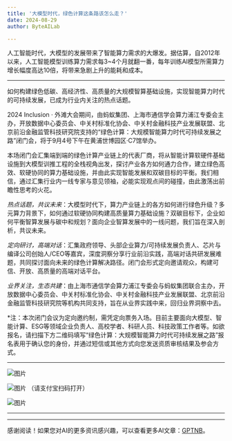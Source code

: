 ```yaml
---
title: '大模型时代，绿色计算这条路该怎么走？'
date: 2024-08-29
author: ByteAILab

---
```


人工智能时代，大模型的发展带来了智能算力需求的大爆发。据估算，自2012年以来，人工智能模型训练算力需求每3~4个月就翻一番，每年训练AI模型所需算力增长幅度高达10倍，将带来急剧上升的能耗和成本。

---
如何构建绿色低碳、高经济性、高质量的大规模智算基础设施，实现智能算力时代的可持续发展，已成为行业内关注的热点话题。

2024 Inclusion · 外滩大会期间，由蚂蚁集团、上海市通信学会算力浦江专委会主办，开放数据中心委员会、中关村标准化协会、中关村金融科技产业发展联盟、北京前沿金融监管科技研究院支持的“绿色计算：大规模智能算力时代可持续发展之路”闭门会，将于9月4号下午在黄浦世博园区·C7馆举办。

本场闭门会汇集端到端的绿色计算产业链上的代表厂商，将从智能计算软硬件基础设施到大模型训推工程的全栈视角出发，探讨产业各方如何通力合作，建立绿色高效、软硬协同的算力基础设施，并由此实现智能发展和双碳目标的平衡。我们相信，通过汇集行业内一线专家与意见领袖，必能实现观点间的碰撞，由此激荡出前瞻性思考的火花。

*热点话题，共议未来*：大模型时代下，算力产业链上的各方如何进行绿色升级？多元算力背景下，如何通过软硬协同构建高质量算力基础设施？双碳目标下，企业如何平衡智算发展与碳中和规划？面向企业智算发展中的一线问题，我们旨在深入剖析，共议未来。

*定向研讨，高端对话*：汇集政府领导、头部企业算力/可持续发展负责人、芯片与编译公司创始人/CEO等嘉宾，深度洞察分享行业前沿实践，高端对话共研发展难题，共同探讨面向未来的绿色计算解决路径。闭门会形式定向邀请观众，构建可信、开放、高质量的高端对话平台。

*业界关注，生态共建*：由上海市通信学会算力浦江专委会与蚂蚁集团联合主办，开放数据中心委员会、中关村标准化协会、中关村金融科技产业发展联盟、北京前沿金融监管科技研究院等机构共同支持，旨在从业界实践中来，回归业界洞察中去。

*注：本次闭门会议为定向邀约制，需凭定向票务入场。目前主要面向大模型、智能计算、ESG等领域企业负责人、高校学者、科研人员、科技政策工作者等。如欲报名，请扫描下方二维码填写“绿色计算：大规模智能算力时代可持续发展之路”报名表用于确认您的身份，并通过短信或其他方式向您发送资质审核结果及参会方式。

---

![图片](https://mmbiz.qpic.cn/mmbiz_jpg/4TJj5b15q7dhHyiaL4xCIplkWCIddokswo6XNYn4KLoUNyT9DAAzWoNUBzdrsnhJHK7LibFUq8NyxeILUD6BkQsg/640?wx_fmt=other&amp;from=appmsg&amp;tp=webp&amp;wxfrom=5&amp;wx_lazy=1&amp;wx_co=1)

![图片](https://mmbiz.qpic.cn/mmbiz_png/4TJj5b15q7dhHyiaL4xCIplkWCIddokswU7rqGOshZzib9hiawl5ZTibr23JGcxreOauyePb9pzw6pV6owqYdKbx1A/640?wx_fmt=png&amp;from=appmsg&amp;tp=webp&amp;wxfrom=5&amp;wx_lazy=1&amp;wx_co=1)
（请支付宝扫码打开）

![图片](https://mmbiz.qpic.cn/sz_mmbiz_jpg/KmXPKA19gW9UlmGTXiarJHusFicxPz8bH0LBxS8LKB9dYYvl1icpyFibbuzzI8w7mnGdlRibCRDAUX0Vibia9e0CT2yag/640?wx_fmt=jpeg&amp;from=appmsg)

---
---
感谢阅读！如果您对AI的更多资讯感兴趣，可以查看更多AI文章：[GPTNB](https://gptnb.com)。